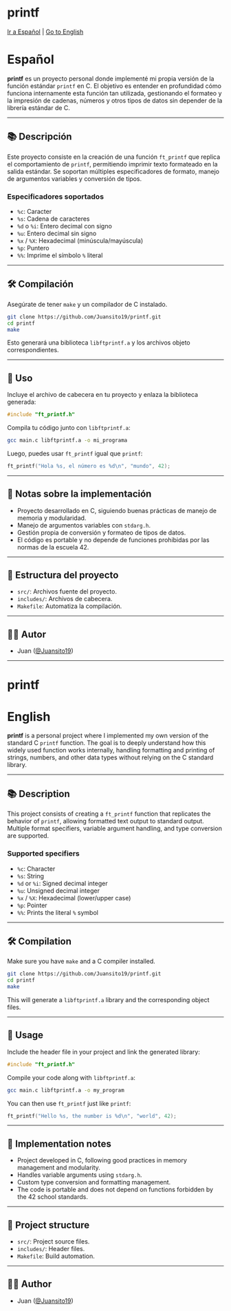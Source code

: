# printf

[Ir a Español](#espa%C3%B1ol) | [Go to English](#english)

# Español

**printf** es un proyecto personal donde implementé mi propia versión de la función estándar `printf` en C. El objetivo es entender en profundidad cómo funciona internamente esta función tan utilizada, gestionando el formateo y la impresión de cadenas, números y otros tipos de datos sin depender de la librería estándar de C.

---

## 📚 Descripción

Este proyecto consiste en la creación de una función `ft_printf` que replica el comportamiento de `printf`, permitiendo imprimir texto formateado en la salida estándar. Se soportan múltiples especificadores de formato, manejo de argumentos variables y conversión de tipos.

### Especificadores soportados

- `%c`: Caracter
- `%s`: Cadena de caracteres
- `%d` o `%i`: Entero decimal con signo
- `%u`: Entero decimal sin signo
- `%x` / `%X`: Hexadecimal (minúscula/mayúscula)
- `%p`: Puntero
- `%%`: Imprime el símbolo `%` literal

---

## 🛠️ Compilación

Asegúrate de tener `make` y un compilador de C instalado.

```bash
git clone https://github.com/Juansito19/printf.git
cd printf
make
```

Esto generará una biblioteca `libftprintf.a` y los archivos objeto correspondientes.

---

## 🚀 Uso

Incluye el archivo de cabecera en tu proyecto y enlaza la biblioteca generada:

```c
#include "ft_printf.h"
```

Compila tu código junto con `libftprintf.a`:

```bash
gcc main.c libftprintf.a -o mi_programa
```

Luego, puedes usar `ft_printf` igual que `printf`:

```c
ft_printf("Hola %s, el número es %d\n", "mundo", 42);
```

---

## 📝 Notas sobre la implementación

- Proyecto desarrollado en C, siguiendo buenas prácticas de manejo de memoria y modularidad.
- Manejo de argumentos variables con `stdarg.h`.
- Gestión propia de conversión y formateo de tipos de datos.
- El código es portable y no depende de funciones prohibidas por las normas de la escuela 42.

---

## 📂 Estructura del proyecto

- `src/`: Archivos fuente del proyecto.
- `includes/`: Archivos de cabecera.
- `Makefile`: Automatiza la compilación.

---

## 🧑‍💻 Autor

- Juan ([@Juansito19](https://github.com/Juansito19))

---

# printf

# English

**printf** is a personal project where I implemented my own version of the standard C `printf` function. The goal is to deeply understand how this widely used function works internally, handling formatting and printing of strings, numbers, and other data types without relying on the C standard library.

---

## 📚 Description

This project consists of creating a `ft_printf` function that replicates the behavior of `printf`, allowing formatted text output to standard output. Multiple format specifiers, variable argument handling, and type conversion are supported.

### Supported specifiers

- `%c`: Character
- `%s`: String
- `%d` or `%i`: Signed decimal integer
- `%u`: Unsigned decimal integer
- `%x` / `%X`: Hexadecimal (lower/upper case)
- `%p`: Pointer
- `%%`: Prints the literal `%` symbol

---

## 🛠️ Compilation

Make sure you have `make` and a C compiler installed.

```bash
git clone https://github.com/Juansito19/printf.git
cd printf
make
```

This will generate a `libftprintf.a` library and the corresponding object files.

---

## 🚀 Usage

Include the header file in your project and link the generated library:

```c
#include "ft_printf.h"
```

Compile your code along with `libftprintf.a`:

```bash
gcc main.c libftprintf.a -o my_program
```

You can then use `ft_printf` just like `printf`:

```c
ft_printf("Hello %s, the number is %d\n", "world", 42);
```

---

## 📝 Implementation notes

- Project developed in C, following good practices in memory management and modularity.
- Handles variable arguments using `stdarg.h`.
- Custom type conversion and formatting management.
- The code is portable and does not depend on functions forbidden by the 42 school standards.

---

## 📂 Project structure

- `src/`: Project source files.
- `includes/`: Header files.
- `Makefile`: Build automation.

---

## 🧑‍💻 Author

- Juan ([@Juansito19](https://github.com/Juansito19))
